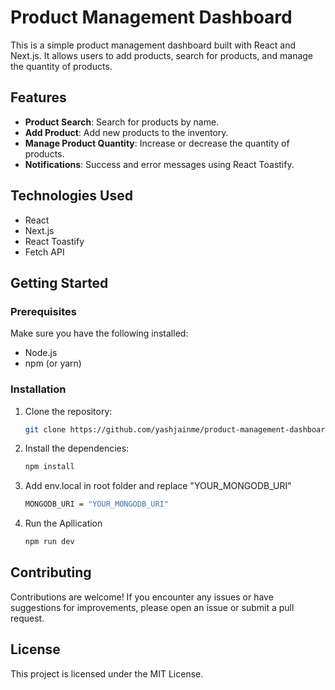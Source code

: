 # Product Management Dashboard

This is a simple product management dashboard built with React and Next.js. It allows users to add products, search for products, and manage the quantity of products.

## Features

- **Product Search**: Search for products by name.
- **Add Product**: Add new products to the inventory.
- **Manage Product Quantity**: Increase or decrease the quantity of products.
- **Notifications**: Success and error messages using React Toastify.

## Technologies Used

- React
- Next.js
- React Toastify
- Fetch API

## Getting Started

### Prerequisites

Make sure you have the following installed:

- Node.js
- npm (or yarn)

### Installation

1. Clone the repository:
   ```bash
   git clone https://github.com/yashjainme/product-management-dashboard.git
   
2. Install the dependencies:
   ```bash
   npm install
3. Add env.local in root folder and replace "YOUR_MONGODB_URI"
   ```bash
   MONGODB_URI = "YOUR_MONGODB_URI"
4. Run the Apllication
   ```bash
   npm run dev
## Contributing

Contributions are welcome! If you encounter any issues or have suggestions for improvements, please open an issue or submit a pull request.


## License

This project is licensed under the MIT License.
